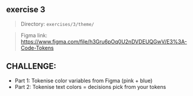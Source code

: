## exercise 3

> Directory: `exercises/3/theme/`

> Figma link: https://www.figma.com/file/h3Gru6pOq0U2nDVDEUQGwV/E3%3A-Code-Tokens

## CHALLENGE:

- Part 1: Tokenise color variables from Figma (pink + blue)
- Part 2: Tokenise text colors = decisions pick from your tokens
